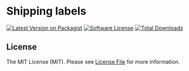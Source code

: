 # Shipping labels

[![Latest Version on Packagist][ico-version]][link-packagist]
[![Software License][ico-license]](LICENSE.md)
[![Total Downloads][ico-downloads]][link-downloads]

## License

The MIT License (MIT). Please see [License File](LICENSE.md) for more information.

[ico-version]: https://img.shields.io/packagist/v/simexis/shipping-label.svg?style=flat-square
[ico-license]: https://img.shields.io/badge/license-MIT-brightgreen.svg?style=flat-square
[ico-downloads]: https://img.shields.io/packagist/dt/simexis/shipping-label.svg?style=flat-square

[link-packagist]: https://packagist.org/packages/simexis/shipping-label
[link-downloads]: https://packagist.org/packages/simexis/shipping-label
